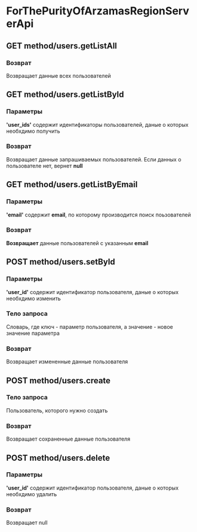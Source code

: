 # ForThePurityOfArzamasRegionServerApi

## GET method/users.getListAll
### Возврат
Возвращает данные всех пользователей



## GET method/users.getListById
### Параметры
**'user_ids'** содержит идентификаторы пользователей, даные о которых необхдимо получить
### Возврат
Возвращает данные запрашиваемых пользователей. Если данных о пользователе нет, вернет **null**



## GET method/users.getListByEmail
### Параметры
**'email'** содержит **email**, по которому производится поиск поьзователей
### Возврат
**Возвращает** данные пользователей с указанным **email**



## POST method/users.setById
### Параметры
**'user_id'** содержит идентификатор пользователя, даные о которых необхдимо изменить
### Тело запроса
Словарь, где ключ - параметр пользователя, а значение - новое значение параметра
### Возврат
Возвращает измененные данные пользователя



## POST method/users.create
### Тело запроса
Пользователь, которого нужно создать
### Возврат
Возвращает сохраненные данные пользователя



## POST method/users.delete
### Параметры
**'user_id'** содержит идентификатор пользователя, даные о которых необхдимо удалить
### Возврат
Возвращает null

